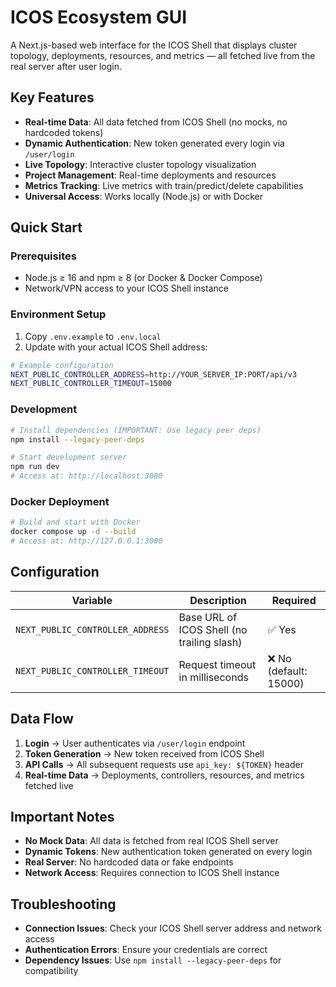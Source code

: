 # ICOS Ecosystem GUI

A Next.js-based web interface for the ICOS Shell that displays cluster topology, deployments, resources, and metrics — all fetched live from the real server after user login.

## Key Features

- **Real-time Data**: All data fetched from ICOS Shell (no mocks, no hardcoded tokens)
- **Dynamic Authentication**: New token generated every login via `/user/login`
- **Live Topology**: Interactive cluster topology visualization
- **Project Management**: Real-time deployments and resources
- **Metrics Tracking**: Live metrics with train/predict/delete capabilities
- **Universal Access**: Works locally (Node.js) or with Docker

## Quick Start

### Prerequisites
- Node.js ≥ 16 and npm ≥ 8 (or Docker & Docker Compose)
- Network/VPN access to your ICOS Shell instance

### Environment Setup
1. Copy `.env.example` to `.env.local`
2. Update with your actual ICOS Shell address:

```bash
# Example configuration
NEXT_PUBLIC_CONTROLLER_ADDRESS=http://YOUR_SERVER_IP:PORT/api/v3
NEXT_PUBLIC_CONTROLLER_TIMEOUT=15000
```

### Development
```bash
# Install dependencies (IMPORTANT: Use legacy peer deps)
npm install --legacy-peer-deps

# Start development server
npm run dev
# Access at: http://localhost:3000
```

### Docker Deployment
```bash
# Build and start with Docker
docker compose up -d --build
# Access at: http://127.0.0.1:3000
```

## Configuration

| Variable | Description | Required |
|----------|-------------|----------|
| `NEXT_PUBLIC_CONTROLLER_ADDRESS` | Base URL of ICOS Shell (no trailing slash) | ✅ Yes |
| `NEXT_PUBLIC_CONTROLLER_TIMEOUT` | Request timeout in milliseconds | ❌ No (default: 15000) |

## Data Flow

1. **Login** → User authenticates via `/user/login` endpoint
2. **Token Generation** → New token received from ICOS Shell
3. **API Calls** → All subsequent requests use `api_key: ${TOKEN}` header
4. **Real-time Data** → Deployments, controllers, resources, and metrics fetched live

## Important Notes

- **No Mock Data**: All data is fetched from real ICOS Shell server
- **Dynamic Tokens**: New authentication token generated on every login
- **Real Server**: No hardcoded data or fake endpoints
- **Network Access**: Requires connection to ICOS Shell instance

## Troubleshooting

- **Connection Issues**: Check your ICOS Shell server address and network access
- **Authentication Errors**: Ensure your credentials are correct
- **Dependency Issues**: Use `npm install --legacy-peer-deps` for compatibility
